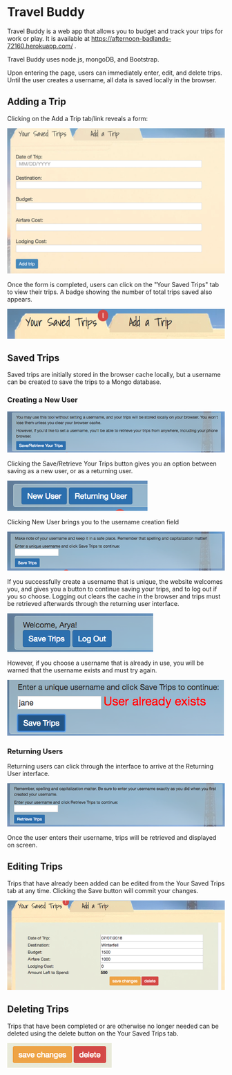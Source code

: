 # Travel Buddy

Travel Buddy is a web app that allows you to budget and track your trips for work or play.  It is available at https://afternoon-badlands-72160.herokuapp.com/ .

Travel Buddy uses node.js, mongoDB, and Bootstrap.

Upon entering the page, users can immediately enter, edit, and delete trips. Until the user creates a username, all data is saved locally in the browser.

## Adding a Trip
Clicking on the Add a Trip tab/link reveals a form:

![image 1](/readme_images/image_1.png)

Once the form is completed, users can click on the "Your Saved Trips" tab to view their trips.  A badge showing the number of total trips saved also appears.

![image 2](/readme_images/image_2.png)

## Saved Trips
Saved trips are initially stored in the browser cache locally, but a username can be created to save the trips to a Mongo database.

### Creating a New User

![image 3](readme_images/image_3.png)

Clicking the Save/Retrieve Your Trips button gives you an option between saving as a new user, or as a returning user.

![image 4](readme_images/image_4.png)

Clicking New User brings you to the username creation field

![image 5](readme_images/image_5.png)

If you successfully create a username that is unique, the website welcomes you, and gives you a button to continue saving your trips, and to log out if you so choose.  Logging out clears the cache in the browser and trips must be retrieved afterwards through the returning user interface.

![image 6](readme_images/image_6.png)

However, if you choose a username that is already in use, you will be warned that the username exists and must try again.

![image 7](readme_images/image_7.png)

### Returning Users
Returning users can click through the interface to arrive at the Returning User interface.

![image 8](readme_images/image_8.png)

Once the user enters their username, trips will be retrieved and displayed on screen.

## Editing Trips
Trips that have already been added can be edited from the Your Saved Trips tab at any time.  Clicking the Save button will commit your changes.

![image 9](readme_images/image_9.png)

## Deleting Trips
Trips that have been completed or are otherwise no longer needed can be deleted using the delete button on the Your Saved Trips tab.

![image 10](readme_images/image_10.png)

